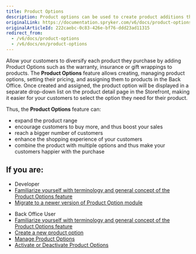 ```yaml
---
title: Product Options
description: Product options can be used to create product additions that can be sold with the actual product.
originalLink: https://documentation.spryker.com/v6/docs/product-options
originalArticleId: 222caebc-0c83-426e-bf76-ddd23ad11315
redirect_from:
  - /v6/docs/product-options
  - /v6/docs/en/product-options
---
```


Allow your customers to diversify each product they purchase by adding Product Options such as the warranty, insurance or gift wrappings to products. The **Product Options** feature allows creating, managing product options, setting their pricing, and assigning them to products in the Back Office. Once created and assigned, the product option will be displayed in a separate drop-down list on the product detail page in the Storefront, making it easier for your customers to select the option they need for their product.

Thus, the **Product Options** feature can:

* expand the product range
* encourage customers to buy more, and thus boost your sales
* reach a bigger number of customers
* enhance the shopping experience of your customers
* combine the product with multiple options and thus make your customers happier with the purchase

## If you are:

<div class="mr-container">
    <div class="mr-list-container">
        <!-- col1 -->
        <div class="mr-col">
            <ul class="mr-list mr-list-green">
                <li class="mr-title">Developer</li>
                <li><a href="docs\scos\user\features\202009.0\product-options\product-options-feature-overview.md" class="mr-link">Familiarize yourself with terminology and general concept of the Product Options feature</a></li>
                <li><a href="docs\scos\dev\module-migration-guides\202009.0\migration-guide-productoption.md" class="mr-link">Migrate to a newer version of Product Option module</a></li>
            </ul>
        </div>
        <!-- col2 -->
        <div class="mr-col">
            <ul class="mr-list mr-list-blue">
                <li class="mr-title"> Back Office User</li>
               <li><a href="docs\scos\user\features\202009.0\product-options\product-options-feature-overview.md" class="mr-link">Familiarize yourself with terminology and general concept of the Product Options feature</a></li>
                <li><a href="docs\scos\user\user-guides\202009.0\back-office-user-guide\catalog\product-options\creating-a-product-option.md" class="mr-link">Create a new product option</a></li>
                <li><a href="docs\scos\user\user-guides\202009.0\back-office-user-guide\catalog\product-options\managing-product-options.md" class="mr-link">Manage Product Options</a></li>
                <li><a href="docs\scos\user\user-guides\202009.0\back-office-user-guide\catalog\product-options\creating-a-product-option.md" class="mr-link">Activate or Deactivate Product Options</a></li>
            </ul>
        </div>
    </div>
</div>
